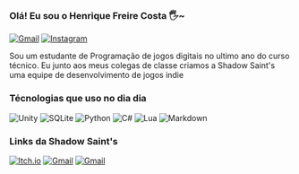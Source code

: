 ### Olá! Eu sou o Henrique Freire Costa 🖐~

[![Gmail](https://img.shields.io/badge/Gmail-D14836?style=for-the-badge&logo=gmail&logoColor=white
)](contato.henriquefreirecosta@gmail.com
)
[![Instagram](https://img.shields.io/badge/Instagram-E4405F?style=for-the-badge&logo=instagram&logoColor=white
)](https://www.instagram.com/rique_gamer500/)

Sou um estudante de Programação de jogos digitais no ultimo ano do curso técnico. 
 Eu junto aos meus colegas de classe criamos a Shadow Saint's uma equipe de desenvolvimento de jogos indie

### Técnologias que uso no dia dia
![Unity](https://img.shields.io/badge/Unity-100000?style=for-the-badge&logo=unity&logoColor=white)
![SQLite](https://img.shields.io/badge/SQLite-07405E?style=for-the-badge&logo=sqlite&logoColor=white)
![Python](https://img.shields.io/badge/Python-3776AB?style=for-the-badge&logo=python&logoColor=white
)
![C#](https://img.shields.io/badge/C%23-239120?style=for-the-badge&logo=c-sharp&logoColor=white)
![Lua](https://img.shields.io/badge/Lua-2C2D72?style=for-the-badge&logo=lua&logoColor=white)
![Markdown](https://img.shields.io/badge/Markdown-000000?style=for-the-badge&logo=markdown&logoColor=white
)

### Links da Shadow Saint's

[![Itch.io](https://img.shields.io/badge/Itch.io-FA5C5C?style=for-the-badge&logo=itchdotio&logoColor=white
)](https://shadow-saints.itch.io/)
[![Gmail](https://img.shields.io/badge/Gmail-D14836?style=for-the-badge&logo=gmail&logoColor=white)](shadowsaints.contato@gmail.com)
[![Gmail](https://img.shields.io/badge/GitHub-100000?style=for-the-badge&logo=github&logoColor=white)](https://github.com/Shadow-Saints)
